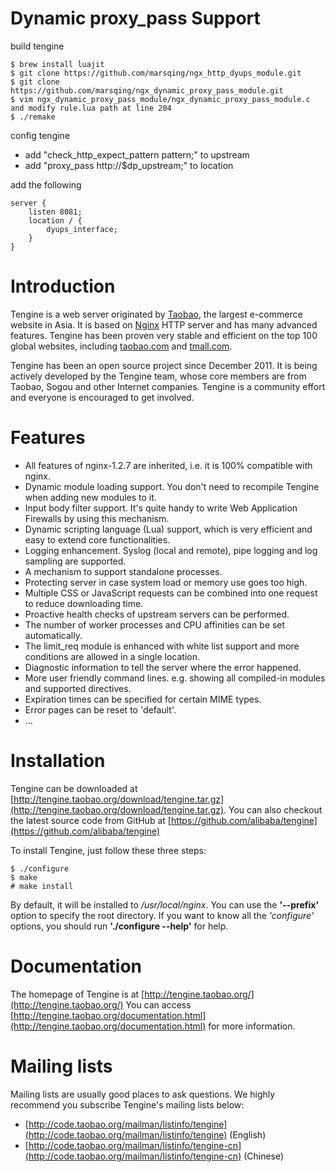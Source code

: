 Dynamic proxy_pass Support
============
build tengine

    $ brew install luajit
    $ git clone https://github.com/marsqing/ngx_http_dyups_module.git
    $ git clone https://github.com/marsqing/ngx_dynamic_proxy_pass_module.git
	$ vim ngx_dynamic_proxy_pass_module/ngx_dynamic_proxy_pass_module.c and modify rule.lua path at line 204
    $ ./remake

config tengine
* add "check_http_expect_pattern pattern;" to upstream
* add "proxy_pass http://$dp_upstream;" to location

add the following 

    server {
        listen 8081;
        location / {
            dyups_interface;
        }
    }



Introduction
============

Tengine is a web server originated by [Taobao](http://en.wikipedia.org/wiki/Taobao), the largest e-commerce website in Asia. It is based on [Nginx](http://nginx.org) HTTP server and has many advanced features. Tengine has been proven very stable and efficient on the top 100 global websites, including [taobao.com](http://www.taobao.com) and [tmall.com](http://www.tmall.com).

Tengine has been an open source project since December 2011. It is being actively developed by the Tengine team, whose core members are from Taobao, Sogou and other Internet companies. Tengine is a community effort and everyone is encouraged to get involved.

Features
========

* All features of nginx-1.2.7 are inherited, i.e. it is 100% compatible with nginx.
* Dynamic module loading support. You don't need to recompile Tengine when adding new modules to it.
* Input body filter support. It's quite handy to write Web Application Firewalls by using this mechanism.
* Dynamic scripting language (Lua) support, which is very efficient and easy to extend core functionalities.
* Logging enhancement. Syslog (local and remote), pipe logging and log sampling are supported.
* A mechanism to support standalone processes.
* Protecting server in case system load or memory use goes too high.
* Multiple CSS or JavaScript requests can be combined into one request to reduce downloading time.
* Proactive health checks of upstream servers can be performed.
* The number of worker processes and CPU affinities can be set automatically.
* The limit_req module is enhanced with white list support and more conditions are allowed in a single location.
* Diagnostic information to tell the server where the error happened.
* More user friendly command lines. e.g. showing all compiled-in modules and supported directives.
* Expiration times can be specified for certain MIME types.
* Error pages can be reset to 'default'.
* ...

Installation
============

Tengine can be downloaded at [http://tengine.taobao.org/download/tengine.tar.gz](http://tengine.taobao.org/download/tengine.tar.gz). You can also checkout the latest source code from GitHub at [https://github.com/alibaba/tengine](https://github.com/alibaba/tengine)

To install Tengine, just follow these three steps:

    $ ./configure
    $ make
    # make install

By default, it will be installed to _/usr/local/nginx_. You can use the __'--prefix'__ option to specify the root directory.
If you want to know all the _'configure'_ options, you should run __'./configure --help'__ for help.

Documentation
=============

The homepage of Tengine is at [http://tengine.taobao.org/](http://tengine.taobao.org/)
You can access [http://tengine.taobao.org/documentation.html](http://tengine.taobao.org/documentation.html) for more information.

Mailing lists
=============

Mailing lists are usually good places to ask questions. We highly recommend you subscribe Tengine's mailing lists below:
* [http://code.taobao.org/mailman/listinfo/tengine](http://code.taobao.org/mailman/listinfo/tengine) (English)
* [http://code.taobao.org/mailman/listinfo/tengine-cn](http://code.taobao.org/mailman/listinfo/tengine-cn) (Chinese)

